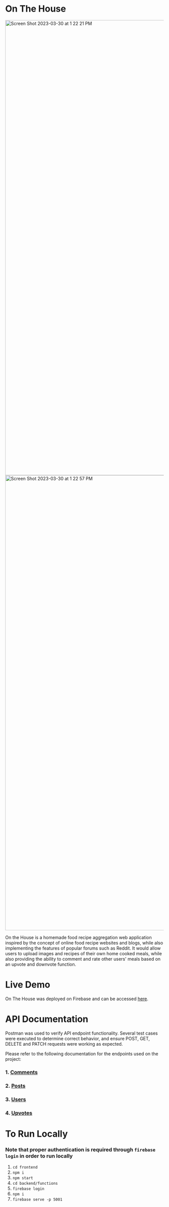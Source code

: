 # On The House

<img width="1440" alt="Screen Shot 2023-03-30 at 1 22 21 PM" src="https://user-images.githubusercontent.com/66704595/228943077-65630f23-5abf-4033-9fe4-dbbecbfb263b.png">

<img width="1440" alt="Screen Shot 2023-03-30 at 1 22 57 PM" src="https://user-images.githubusercontent.com/66704595/228943112-7d75af15-8d08-4070-ae7b-e6b510471adb.png">

On the House is a homemade food recipe aggregation web application inspired by the concept of online food recipe websites and blogs, while also implementing the features of popular forums such as Reddit. It would allow users to upload images and recipes of their own home cooked meals, while also providing the ability to comment and rate other users' meals based on an upvote and downvote function.

# Live Demo
On The House was deployed on Firebase and can be accessed [here](https://seng-401-on-the-house.web.app/).

# API Documentation

Postman was used to verify API endpoint functionality. Several test cases were executed to determine correct behavior, and ensure POST, GET, DELETE and PATCH requests were working as expected.

Please refer to the following documentation for the endpoints used on the project:

### 1. [Comments](https://documenter.getpostman.com/view/25807081/2s93RNzag2)
### 2. [Posts](https://documenter.getpostman.com/view/25807081/2s93RNzb8X)
### 3. [Users](https://documenter.getpostman.com/view/25807081/2s93RNzb8T)
### 4. [Upvotes](https://documenter.getpostman.com/view/25807081/2s93RNzb8Y)

# To Run Locally
### Note that proper authentication is required through `firebase login` in order to run locally
1. `cd frontend`
2. `npm i`
3. `npm start`
4. `cd backend/functions`
5. `firebase login`
6. `npm i`
7. `firebase serve -p 5001`
